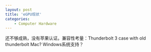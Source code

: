 ```yaml
---
layout: post
title: 'eGPU现状'
categories:
    - Computer Hardware
---
```


还不够成熟，没有苹果认证。兼容性考量：Thunderbolt 3 case with old thunderbolt Mac? Windows系统支持？